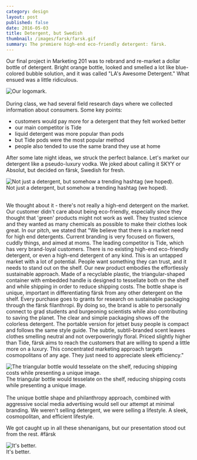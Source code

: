 ```yaml
---
category: design
layout: post
published: false
date: 2016-05-03
title: Detergent, but Swedish
thumbnail: /images/farsk/farsk.gif
summary: The premiere high-end eco-friendly detergent: färsk.
---
```

Our final project in Marketing 201 was to rebrand and re-market a dollar bottle of detergent. Bright orange bottle, looked and smelled a lot like blue-colored bubble solution, and it was called "LA's Awesome Detergent." What ensued was a little ridiculous.

<div class = "post-image">
<image alt ="Our logomark." src= "/images/farsk/farsk-01.png"/> <br/>
</div>
<br/>
During class, we had several field research days where we collected information about consumers. Some key points:
<ul>
<li> customers would pay more for a detergent that they felt worked better
<li> our main competitor is Tide
<li> liquid detergent was more popular than pods
<li> but Tide pods were the most popular method
<li> people also tended to use the same brand they use at home
</ul>

After some late night ideas, we struck the perfect balance. Let's market our detergent like a pseudo-luxury vodka. We joked about calling it SKYY or Absolut, but decided on färsk, Swedish for fresh.  
<div class = "post-image">
<image alt ="Not just a detergent, but somehow a trending hashtag (we hoped)." src= "/images/farsk/title.jpg"/> <br/>
Not just a detergent, but somehow a trending hashtag (we hoped).</div>
<br/>

We thought about it - there's not really a high-end detergent on the market. Our customer didn't care about being eco-friendly, especially since they thought that 'green' products might not work as well. They trusted science and they wanted as many chemicals as possible to make their clothes look great.
In our pitch, we stated that "We believe that there is a market need for high end detergents. Current branding is very focused on flowers, cuddly things, and aimed at moms. The leading competitor is Tide, which has very brand-loyal customers. There is no existing high-end eco-friendly detergent, or even a high-end detergent of any kind. This is an untapped market with a lot of potential. People want something they can trust, and it needs to stand out on the shelf.
Our new product embodies the effortlessly sustainable approach. Made of a recyclable plastic, the triangular-shaped container with embedded handle is designed to tessellate both on the shelf and while shipping in order to reduce shipping costs. The bottle shape is unique, important in differentiating färsk from any other detergent on the shelf. Every purchase goes to grants for research on sustainable packaging through the färsk filanthropi. By doing so, the brand is able to personally connect to grad students and burgeoning scientists while also contributing to saving the planet. The clear and simple packaging shows off the colorless detergent. The portable version for jetset busy people is compact and follows the same style guide. The subtle, subtil-branded scent leaves clothes smelling neutral and not overpoweringly floral. Priced slightly higher than Tide, färsk aims to reach the customers that are willing to spend a little more on a luxury.
This concentrated marketing approach targets cosmopolitans of any age. They just need to appreciate sleek efficiency."

<div class = "post-image">
<image alt ="The triangular bottle would tesselate on the shelf, reducing shipping costs while presenting a unique image." src= "/images/farsk/farsk-bottle.jpg"/> <br/>
The triangular bottle would tesselate on the shelf, reducing shipping costs while presenting a unique image.</div>
<br/>
The unique bottle shape and philanthropy approach, combined with aggressive social media advertising would sell our attempt at minimal branding. We weren't selling detergent, we were selling a lifestyle. A sleek, cosmopolitan, and efficient lifestyle.

We got caught up in all these shenanigans, but our presentation stood out from the rest. #färsk

<div class = "post-image">
<image alt ="It's better." src= "/images/farsk/farsk.gif"/> <br/>
It's better.</div>
<br/>







